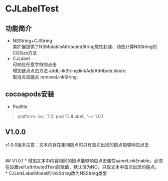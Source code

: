 # CJLabelTest 

## 功能简介
* NSString+CJString <br/>
类扩展提供了NSMutableAttributedString属性封装、动态计算NSString的CGSize方法
* CJLabel<br/>
可响应任意字符的点击<br/>
增加链点点击方法 addLinkString:linkAddAttribute:block:<br/>
取消点击链点 removeLinkString:<br/>

## cocoapods安装
* Podfile<br/>
> platform :ios, '7.0'
pod 'CJLabel', '~> 1.0.1'

## V1.0.0
v1.0.0版本注意：文本内存在相同链点时只有首次出现的链点能够响应点击

<br/>
## V1.0.1
*  增加文本中内容相同的链点能够响应点击属性sameLinkEnable，必须在设置self.attributedText前赋值，默认值为NO，只取文本中首次出现的链点。<br/>
*  CJLinkLabelModel的linkString改为NSString类型<br/>

